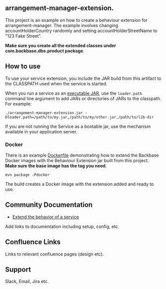 ## arrangement-manager-extension.

This project is an example on how to create a behaviour extension for arrangement-manager. 
The example involves changing accountHolderCountry randomly and setting accountHolderStreetName to "123 Fake Street".

**Make sure you create all the extended classes under com.backbase.dbs.product package**.

## How to use

To use your service extension, you include the JAR build from this artifact to the CLASSPATH used when the service is 
started.


When you run a service as an [executable JAR](https://docs.spring.io/spring-boot/docs/current/reference/htmlsingle/#executable-jar-property-launcher-features), 
use the `loader.path` command line argument to add JARs or directories of JARs to the classpath. For example:

```
./arrangement-manager-extension.jar -Dloader.path=/path/to/my.jar,/path/to/my/other.jar,/path/to/lib-dir
```

If you are not running the Service as a bootable jar, use the mechanism available in your application server.

### Docker

There is an example [Dockerfile](Dockerfile) demonstrating how to extend the Backbase Docker images
with the Behaviour Extension jar built from this project. **Make sure the base image has the tag you need**.

    mvn package -Pdocker

The build creates a Docker image with the extension added and ready to use.

## Community Documentation

* [Extend the behavior of a service](https://community.backbase.com/documentation/ServiceSDK/latest/extend_service_behavior)

Add links to documentation including setup, config, etc.

## Confluence Links
Links to relevant confluence pages (design etc).

## Support

Slack, Email, Jira etc.